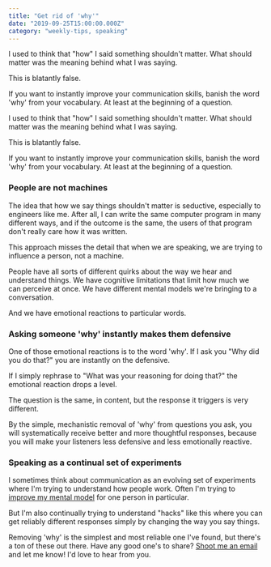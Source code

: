 ```yaml
---
title: "Get rid of 'why'"
date: "2019-09-25T15:00:00.000Z"
category: "weekly-tips, speaking"
---
```


I used to think that "how" I said something shouldn't matter. What should matter was the meaning behind what I was saying.

This is blatantly false.

If you want to instantly improve your communication skills, banish the word 'why' from your vocabulary. At least at the beginning of a question.

<!-- more -->

I used to think that "how" I said something shouldn't matter. What should matter was the meaning behind what I was saying.

This is blatantly false.

If you want to instantly improve your communication skills, banish the word 'why' from your vocabulary. At least at the beginning of a question.

### People are not machines

The idea that how we say things shouldn't matter is seductive, especially to engineers like me. After all, I can write the same computer program in many different ways, and if the outcome is the same, the users of that program don't really care how it was written.

This approach misses the detail that when we are speaking, we are trying to influence a person, not a machine. 

People have all sorts of different quirks about the way we hear and understand things. We have cognitive limitations that limit how much we can perceive at once. We have different mental models we're bringing to a conversation.

And we have emotional reactions to particular words.

### Asking someone 'why' instantly makes them defensive

One of those emotional reactions is to the word 'why'. If I ask you "Why did you do that?" you are instantly on the defensive.

If I simply rephrase to "What was your reasoning for doing that?" the emotional reaction drops a level.

The question is the same, in content, but the response it triggers is very different.

By the simple, mechanistic removal of 'why' from questions you ask, you will systematically receive better and more thoughtful responses, because you will make your listeners less defensive and less emotionally reactive.

### Speaking as a continual set of experiments

I sometimes think about communication as an evolving set of experiments where I'm trying to understand how people work. Often I'm trying to [improve my mental model](https://www.speakwritelisten.com/blog/9-17-mental-models-make-better-questions) for one person in particular.

But I'm also continually trying to understand "hacks" like this where you can get reliably different responses simply by changing the way you say things. 

Removing 'why' is the simplest and most reliable one I've found, but there's a ton of these out there. Have any good one's to share? [Shoot me an email](mailto:kball@speakwritelisten.com) and let me know! I'd love to hear from you.
